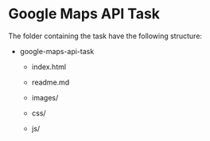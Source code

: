 # Google Maps API Task

The folder containing the task have the following structure:

- google-maps-api-task
  
    - index.html
  
    - readme.md
    - images/
    - css/
    - js/
    
